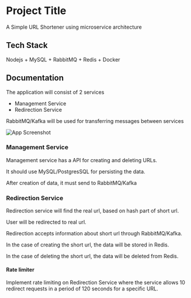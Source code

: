 
# Project Title

A Simple URL Shortener using microservice architecture


## Tech Stack

Nodejs + MySQL + RabbitMQ + Redis + Docker
## Documentation

The application will consist of 2 services
- Management Service
- Redirection Service

RabbitMQ/Kafka will be used for transferring messages between services

![App Screenshot](https://miro.medium.com/max/558/1*-yciqX1QVbJV9twnVYjfHQ.png)

### Management Service

Management service has a API for creating and deleting URLs.

It should use MySQL/PostgresSQL for persisting the data.

After creation of data, it must send to RabbitMQ/Kafka

### Redirection Service

Redirection service will find the real url, based on hash part of short url.

User will be redirected to real url.

Redirection accepts information about short url through RabbitMQ/Kafka.

In the case of creating the short url, the data will be stored in Redis.

In the case of deleting the short url, the data will be deleted from Redis.

#### Rate limiter

Implement rate limiting on Redirection Service where the service allows 10 redirect requests in a period of 120 seconds for a specific URL.